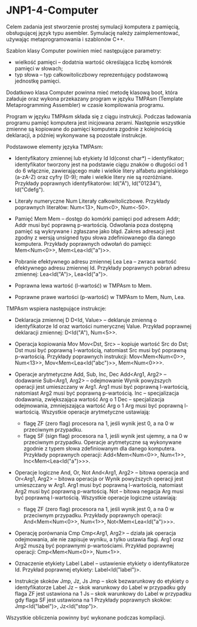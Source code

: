 # JNP1-4-Computer
Celem zadania jest stworzenie prostej symulacji komputera z pamięcią,
obsługującej język typu asembler. Symulację należy zaimplementować,
używając metaprogramowania i szablonów C++.

Szablon klasy Computer powinien mieć następujące parametry:
* wielkość pamięci – dodatnia wartość określająca liczbę komórek pamięci
  w słowach;
* typ słowa – typ całkowitoliczbowy reprezentujący podstawową jednostkę
  pamięci.

Dodatkowo klasa Computer powinna mieć metodę klasową boot, która załaduje
oraz wykona przekazany program w języku TMPAsm (Template Metaprogramming
Assembler) w czasie kompilowania programu.

Program w języku TMPAsm składa się z ciągu instrukcji. Podczas ładowania
programu pamięć komputera jest inicjowana zerami. Następnie wszystkie zmienne
są kopiowane do pamięci komputera zgodnie z kolejnością deklaracji,
a później wykonywane są pozostałe instrukcje.

Podstawowe elementy języka TMPAsm:

* Identyfikatory zmiennej lub etykiety Id
  Id(const char*) – identyfikator; identyfikator tworzony jest na
  podstawie ciągu znaków o długości od 1 do 6 włącznie, zawierającego małe
  i wielkie litery alfabetu angielskiego (a-zA-Z) oraz cyfry (0-9);
  małe i wielkie litery nie są rozróżniane.
  Przykłady poprawnych identyfikatorów: Id("A"), Id("01234"), Id("Cdefg").

* Literały numeryczne Num
  Literały całkowitoliczbowe.
  Przykłady poprawnych literałów:
  Num<13>, Num<0>, Num<-50>.

* Pamięć Mem
  Mem<Addr> – dostęp do komórki pamięci pod adresem Addr; Addr musi być
  poprawną p-wartością. Odwołania poza dostępną pamięć są wykrywane
  i zgłaszane jako błąd. Zakres adresacji jest zgodny z wersją unsigned
  typu słowa zdefiniowanego dla danego komputera.
  Przykłady poprawnych odwołań do pamięci:
  Mem<Num<0>>, Mem<Lea<Id("a")>>.

* Pobranie efektywnego adresu zmiennej Lea
  Lea<Id> – zwraca wartość efektywnego adresu zmiennej Id.
  Przykłady poprawnych pobrań adresu zmiennej:
  Lea<Id("A")>, Lea<Id("a")>.

* Poprawna lewa wartość (l-wartość) w TMPAsm to Mem.

* Poprawne prawe wartości (p-wartość) w TMPAsm to Mem, Num, Lea.

TMPAsm wspiera następujące instrukcje:

* Deklaracja zmiennej D
  D<Id, Value> – deklaruje zmienną o identyfikatorze Id oraz wartości
  numerycznej Value.
  Przykład poprawnej deklaracji zmiennej:
  D<Id("A"), Num<5>>.

* Operacja kopiowania Mov
  Mov<Dst, Src> – kopiuje wartość Src do Dst; Dst musi być poprawną
  l-wartością, natomiast Src musi być poprawną p-wartością.
  Przykłady poprawnych instrukcji:
  Mov<Mem<Num<0>>, Num<13>>, Mov<Mem<Lea<Id("abc")>>, Mem<Num<0>>>.

* Operacje arytmetyczne Add, Sub, Inc, Dec
  Add<Arg1, Arg2> – dodawanie
  Sub<Arg1, Arg2> – odejmowanie
  Wynik powyższych operacji jest umieszczany w Arg1.
  Arg1 musi być poprawną l-wartością, natomiast Arg2 musi być poprawną
  p-wartością.
  Inc<Arg> – specjalizacja dodawania, zwiększająca wartość Arg o 1
  Dec<Arg> – specjalizacja odejmowania, zmniejszająca wartość Arg o 1
  Arg musi być poprawną l-wartością.
  Wszystkie operacje arytmetyczne ustawiają:
  - flagę ZF (zero flag) procesora na 1, jeśli wynik jest 0,
    a na 0 w przeciwnym przypadku.
  - flagę SF (sign flag) procesora na 1, jeśli wynik jest ujemny,
    a na 0 w przeciwnym przypadku.
  Operacje arytmetyczne są wykonywane zgodnie z typem słowa zdefiniowanym
  dla danego komputera.
  Przykłady poprawnych operacji:
  Add<Mem<Num<0>>, Num<1>>, Inc<Mem<Lea<Id("a")>>>.

* Operacje logiczne And, Or, Not
  And<Arg1, Arg2> – bitowa operacja and
  Or<Arg1, Arg2> – bitowa operacja or
  Wynik powyższych operacji jest umieszczany w Arg1.
  Arg1 musi być poprawną l-wartością, natomiast Arg2 musi być poprawną
  p-wartością.
  Not<Arg> – bitowa negacja
  Arg musi być poprawną l-wartością.
  Wszystkie operacje logiczne ustawiają:
  - flagę ZF (zero flag) procesora na 1, jeśli wynik jest 0,
    a na 0 w przeciwnym przypadku.
  Przykłady poprawnych operacji:
  And<Mem<Num<0>>, Num<1>>, Not<Mem<Lea<Id("a")>>>.

* Operację porównania Cmp
  Cmp<Arg1, Arg2> – działa jak operacja odejmowania, ale nie zapisuje wyniku,
  a tylko ustawia flagi.
  Arg1 oraz Arg2 muszą być poprawnymi p-wartościami.
  Przykład poprawnej operacji: Cmp<Mem<Num<0>>, Num<1>>.

* Oznaczenie etykiety Label
  Label<Id> – ustawienie etykiety o identyfikatorze Id.
  Przykład poprawnej etykiety:
  Label<Id("label")>.

* Instrukcje skoków Jmp, Jz, Js
  Jmp<Label> – skok bezwarunkowy do etykiety o identyfikatorze Label
  Jz<Label>  – skok warunkowy do Label w przypadku gdy flaga ZF jest ustawiona na 1
  Js<Label>  – skok warunkowy do Label w przypadku gdy flaga SF jest ustawiona na 1
  Przykłady poprawnych skoków:
  Jmp<Id("label")>, Jz<Id("stop")>.

Wszystkie obliczenia powinny być wykonane podczas kompilacji.

